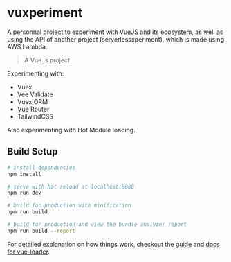 # vuxperiment

A personnal project to experiment with VueJS and its ecosystem, as well as using the API of another project (serverlessxperiment), which is made using AWS Lambda.

> A Vue.js project

Experimenting with:
- Vuex
- Vee Validate
- Vuex ORM
- Vue Router
- TailwindCSS

Also experimenting with Hot Module loading.

## Build Setup

``` bash
# install dependencies
npm install

# serve with hot reload at localhost:8080
npm run dev

# build for production with minification
npm run build

# build for production and view the bundle analyzer report
npm run build --report
```

For detailed explanation on how things work, checkout the [guide](http://vuejs-templates.github.io/webpack/) and [docs for vue-loader](http://vuejs.github.io/vue-loader).
